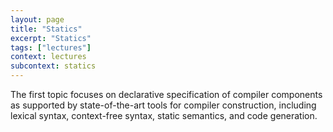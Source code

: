 ```yaml
---
layout: page
title: "Statics"
excerpt: "Statics"
tags: ["lectures"]
context: lectures
subcontext: statics
---
```


The first topic focuses on declarative specification of compiler components as supported by state-of-the-art tools for compiler construction, including lexical syntax, context-free syntax, static semantics, and code generation.
